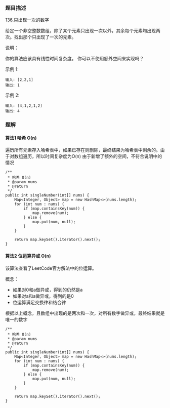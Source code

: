 ### 题目描述
136.只出现一次的数字

给定一个非空整数数组，除了某个元素只出现一次以外，其余每个元素均出现两次。找出那个只出现了一次的元素。

说明：

你的算法应该具有线性时间复杂度。 你可以不使用额外空间来实现吗？

示例 1:
```
输入: [2,2,1]
输出: 1
```

示例 2:
```
输入: [4,1,2,1,2]
输出: 4
```


### 题解

#### 算法1 哈希 O(n)

遍历所有元素存入哈希表中，如果已存在则删除，最终结果为哈希表中剩余的。由于对数组遍历，所以时间复杂度为O(n)
由于新增了额外的空间，不符合说明中的情况

```$java
/**
 * 哈希 O(n)
 * @param nums
 * @return
 */
public int singleNumber(int[] nums) {
    Map<Integer, Object> map = new HashMap<>(nums.length);
    for (int num : nums) {
        if (map.containsKey(num)) {
            map.remove(num);
        } else {
            map.put(num, null);
        }
    }

    return map.keySet().iterator().next();
}
```

#### 算法2 位运算异或 O(n)

该算法查看了LeetCode官方解法中的位运算。

概念：
- 如果对0和a做异或，得到的仍然是a
- 如果对a和a做异或，得到的是0
- 位运算满足交换律和结合律

根据以上概念，且数组中出现的是两次和一次，对所有数字做异或，最终结果就是唯一的数字

```$java
/**
 * 哈希 O(n)
 * @param nums
 * @return
 */
public int singleNumber(int[] nums) {
    Map<Integer, Object> map = new HashMap<>(nums.length);
    for (int num : nums) {
        if (map.containsKey(num)) {
            map.remove(num);
        } else {
            map.put(num, null);
        }
    }

    return map.keySet().iterator().next();
}